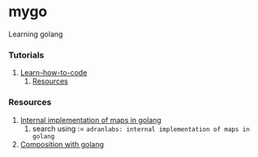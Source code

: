 # mygo
Learning golang

### Tutorials
1. [Learn-how-to-code](https://www.udemy.com/course/learn-how-to-code/)
	1. [Resources](http://bit.ly/2Nih2a9)

### Resources
1. [Internal implementation of maps in golang](https://www.ardanlabs.com/blog/2013/12/macro-view-of-map-internals-in-go.html)
	1. search using := `adranlabs: internal implementation of maps in golang`
2. [Composition with golang](https://www.ardanlabs.com/blog/2015/09/composition-with-go.html)
